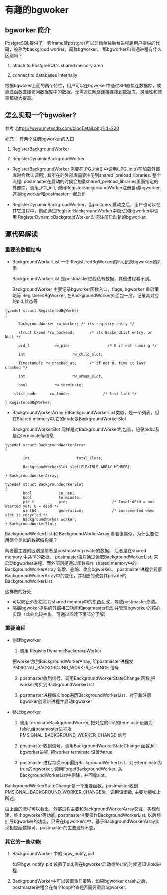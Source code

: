 # 有趣的bgwoker

## bgworker 简介

PostgreSQL提供了一套frame使postgres可以启动单独后台进程跑用户提供的代码，被称为backgroud worker，简称bgworker。
那bgworker和普通进程有什么区别吗？

1. attach to PostgreSQL's shared memory area

2. connect to databases internally

根据bgwoker上面的两个特性，用户可以在bgwoker中通过SPI直接连数据库，或通过函数直接访问数据库中的数据，无需通过网络连接连接到数据库，灵活性和效率都极大提高。

## 怎么实现一个bgwoker?
参考 :https://www.mytecdb.com/blogDetail.php?id=220 

补充：
有两个注册bgworker的入口

1) RegisterBackgroundWorker

2) RegisterDynamicBackgroudWorker

- RegisterBackgroundWorker 需要在_PG_init() 中调用(_PG_init()在加载外部库时会默认调用), 其所在的外部库需要注册到shared_preload_libraries.
  整个流程: postmaster在启动的时候会加载shared_preload_libraries里面指定的外部库，调用_PG_init, 调用RegisterBackgroundWorker注册启动bgworker.
  这类bgworker和postmaster一起启动

- RegisterDynamicBackgroudWorker，当postgers 启动之后，用户也可以在其它进程中，例如通过RegisterBackgroundWorker中启动的bgworker中调用
  RegisterDynamicBackgroudWorker 动态注册启动新的bgworker.

## 源代码解读

### 重要的数据结构

- BackgroundWorkerList 一个 RegisteredBgWorker的list,记录bgworker的列表

  BackgroundWorkerList 是postmaster进程私有数据，其他进程看不到。

  BackgroundWorker 主要记录bgworker函数入口，flags, bgworker 重启策略等
  RegisteredBgWorker, 在BackgroundWorker外面包一层，记录其对应的pid,状态等
```
typedef struct RegisteredBgWorker
{

      BackgroundWorker rw_worker; /* its registry entry */

      struct bkend *rw_backend;       /* its BackendList entry, or NULL */

      pid_t           rw_pid;                 /* 0 if not running */

      int                     rw_child_slot;

      TimestampTz rw_crashed_at;      /* if not 0, time it last crashed */

      int                     rw_shmem_slot;

      bool            rw_terminate;

	slist_node      rw_lnode;               /* list link */

} RegisteredBgWorker;
  ```
  
  
- BackgroundWorkerArray
  和BackgroundWorkerList类似，是一个列表，但在Shared memory中,它的node是BackgroundWorkerSlot

  BackgroundWorkerSlot 同样是对BackgroundWorker的包装，记录pid以及是否terminate等信息

```
typedef struct BackgroundWorkerArray 
{ 

        int                     total_slots; 

        BackgroundWorkerSlot slot[FLEXIBLE_ARRAY_MEMBER]; 

} BackgroundWorkerArray; 
```
```
typedef struct BackgroundWorkerSlot
{
        bool            in_use;
        bool            terminate;
        pid_t           pid;                    /* InvalidPid = not started yet; 0 = dead */
        uint64          generation;             /* incremented when slot is recycled */
        BackgroundWorker worker;
} BackgroundWorkerSlot;
```
 
BackgroundWorkerList 和 BackgroundWorkerArray 看着很类似，为什么要使用两个类似的数据结构呢？

两者最主要的区别是前者是postmaster private的数据， 后者是在shared memory 中共享的数据。
postmaster进程通过读取BackgroundWorkerList, 来启动bgworker进程。而外部则是通过函数操作
shared memory中的BackgroundWorkerArray 新增、删除、改变bgworker。
postmaster进程会观察BackgroundWorkerArray中的变化，并相应的改变其private的BackgroundWorkerList.

这样做的好处
- 可以防止外部进程对shared memory中的东西乱改，导致postmaster崩溃。
- 隔离bgwoker提供的外部接口功能和postmaster启动并管理bgworker的核心实现（此处比较抽象，可通过阅读下面部分了解）

### 重要流程

- 创建bgworker
  1. 调用 RegisterDynamicBackgroupWorker

  把worker放到BackgroundWorkerArray, 给postmaster进程发PMSIGNAL_BACKGROUND_WORKER_CHANGE 信号

  2. postmaster收到信号，调用BackgroundWorkerStateChange 函数,把worker拷贝到BackgroundWorkerList
  
  3. postmaster进程每次loop遍历BackgroundWorkerList，对于新注册bgwoker创建新进程并启动bgworker
 
- 终止bgworker
  1. 调用TerminateBackgroundWorker, 把对应的slot的terminate设置为false,给postmaster进程发PMSIGNAL_BACKGROUND_WORKER_CHANGE 信号

  2. postmaster收到信号，调用BackgroundWorkerStateChange 函数,kill bgworker进程, 把worker terminate 设置为true
  
  3. postmaster进程每次loop遍历BackgroundWorkerList，对于terminate为true的bgworker, 调用ForgetBackgroundWorker,
  从BackgroundWorkerList中删除，并回收slot.

BackgroundWorkerStateChange是一个重要函数，postmaster收到PMSIGNAL_BACKGROUND_WORKER_CHANGE后，调用该函数, 主要功能如上所述。

由上面的流程可以看出，外部进程主要和BackgroundWorkerArray交互，实现创建、终止bgworker等功能, postmaster主要操作BackgroundWorkerList.
以后想扩展bgworker的功能，只需在bgworker.c中，基于BackgroundWorkerArray实现相应函数即可，postmaster的主要逻辑不变。

### 其它的一些功能
1. BackgroundWorker 中的 bgw_notify_pid

   如果bgw_notify_pid 设置了pid,则在bgworker启动或终止的时候通知该pid进程
2. BackgroundWorker中可以设置重启策略，如果bgworker crash之后，postmaster进程会在每个loop检查是否需要重启bgworker.



